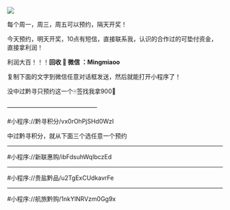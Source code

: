 ![](https://gitee.com/aminggoodboy/image/raw/master/image.webp)

每个周一，周三，周五可以预约，隔天开奖！

今天预约，明天开奖，10点有短信，直接联系我，认识的合作过的可垫付资金，直接拿利润！

利润大百！！！**回收 💬 微信 ：Mingmiaoo**



复制下面的文字到微信任意对话框发送，然后就能打开小程序了！



没中过黔寻只预约这一个🀄签找我拿900🧧

———————————————

#小程序://黔寻积分/vx0rOhPjSHd0WzI



中过黔寻积分，就从下面三个选任意一个预约

--------------------------

#小程序://新联惠购/ibFdsuhWqIbczEd

--------------------------

#小程序://贵盐黔品/u2TgExCUdkavrFe

--------------------------

#小程序://航旅黔购/1nkYlNRVzm0Gg9x
